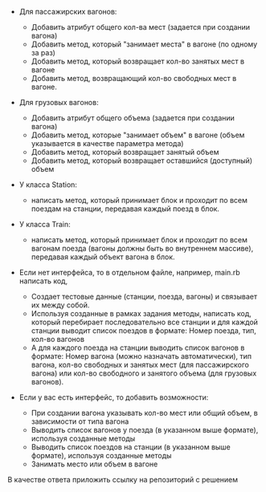 * Для пассажирских вагонов:
  - Добавить атрибут общего кол-ва мест (задается при создании вагона)
  - Добавить метод, который "занимает места" в вагоне (по одному за раз)
  - Добавить метод, который возвращает кол-во занятых мест в вагоне
  - Добавить метод, возвращающий кол-во свободных мест в вагоне.


* Для грузовых вагонов:
  - Добавить атрибут общего объема (задается при создании вагона)
  - Добавить метод, которые "занимает объем" в вагоне (объем указывается в качестве параметра метода)
  - Добавить метод, который возвращает занятый объем
  - Добавить метод, который возвращает оставшийся (доступный) объем


* У класса Station:
  + написать метод, который принимает блок и проходит по всем поездам на станции, передавая каждый поезд в блок.


* У класса Train:
  + написать метод, который принимает блок и проходит по всем вагонам поезда (вагоны должны быть во внутреннем массиве), передавая каждый объект вагона в блок.


* Если нет интерфейса, то в отдельном файле, например, main.rb написать код,
  - Создает тестовые данные (станции, поезда, вагоны) и связывает их между собой.
  - Используя созданные в рамках задания методы, написать код, который перебирает последовательно все станции и для каждой станции выводит список поездов в формате: Номер поезда, тип, кол-во вагонов
  - А для каждого поезда на станции выводить список вагонов в формате:  Номер вагона (можно назначать автоматически), тип вагона, кол-во свободных и занятых мест (для пассажирского вагона) или кол-во свободного и занятого объема (для грузовых вагонов).


* Если у вас есть интерфейс, то добавить возможности:
  - При создании вагона указывать кол-во мест или общий объем, в зависимости от типа вагона
  - Выводить список вагонов у поезда (в указанном выше формате), используя созданные методы
  - Выводить список поездов на станции (в указанном выше формате), используя  созданные методы
  - Занимать место или объем в вагоне


В качестве ответа приложить ссылку на репозиторий с решением
